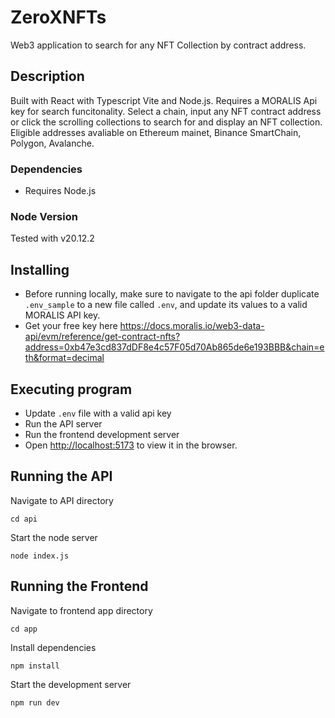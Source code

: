 # ZeroXNFTs

Web3 application to search for any NFT Collection by contract address. 

## Description

Built with React with Typescript Vite and Node.js. Requires a MORALIS Api key for search funcitonality. 
Select a chain, input any NFT contract address or click the scrolling collections to search for and display an NFT collection. Eligible addresses avaliable on Ethereum mainet, Binance SmartChain, Polygon, Avalanche. 

### Dependencies
* Requires Node.js

### Node Version
Tested with v20.12.2

## Installing
* Before running locally, make sure to navigate to the api folder duplicate `.env_sample` to a new file called `.env`, and update its values to a valid MORALIS API key.
* Get your free key here https://docs.moralis.io/web3-data-api/evm/reference/get-contract-nfts?address=0xb47e3cd837dDF8e4c57F05d70Ab865de6e193BBB&chain=eth&format=decimal
  
## Executing program
* Update `.env` file with a valid api key
* Run the API server
* Run the frontend development server
* Open [http://localhost:5173](http://localhost:5173) to view it in the browser.

## Running the API
  
Navigate to API directory  
```
cd api
```
Start the node server
```
node index.js
```
## Running the Frontend 

Navigate to frontend app directory  
```
cd app
```
Install dependencies 
```
npm install
```
Start the development server
```
npm run dev
```



